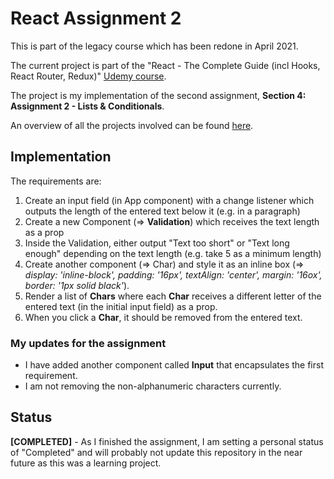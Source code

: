 # React Assignment 2
This is part of the legacy course which has been redone in April 2021.

The current project is part of the "React - The Complete Guide (incl Hooks, React Router, Redux)" [Udemy course](https://www.udemy.com/course/react-the-complete-guide-incl-redux/).

The project is my implementation of the second assignment, **Section 4: Assignment 2 - Lists & Conditionals**.

An overview of all the projects involved can be found [here](https://github.com/mariamihai/udemy-react-overview).

## Implementation
The requirements are:
1. Create an input field (in App component) with a change listener which outputs the length of the entered text below it (e.g. in a paragraph)
2. Create a new Component (=> **Validation**) which receives the text length as a prop
3. Inside the Validation, either output "Text too short" or "Text long enough" depending on the text length (e.g. take 5 as a minimum length)
4. Create another component (=> Char) and style it as an inline box (=> *display: 'inline-block', padding: '16px', textAlign: 'center', margin: '16ox', border: '1px solid black'*).
5. Render a list of **Chars** where each **Char** receives a different letter of the entered text (in the initial input field) as a prop.
6. When you click a **Char**, it should be removed from the entered text.

### My updates for the assignment
- I have added another component called **Input** that encapsulates the first requirement.
- I am not removing the non-alphanumeric characters currently.

## Status
**[COMPLETED]** - As I finished the assignment, I am setting a personal status of "Completed" and will probably not update this repository in the near future as this was a learning project.
